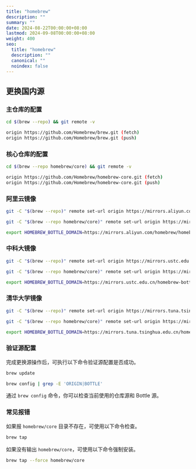 ```yaml
---
title: "homebrew"
description: ""
summary: ""
date: 2024-08-22T00:00:00+08:00
lastmod: 2024-09-08T00:00:00+08:00
weight: 400
seo:
  title: "homebrew"
  description: ""
  canonical: ""
  noindex: false
---
```


## 更换国内源

### 主仓库的配置

```bash {frame="none"}
cd $(brew --repo) && git remote -v
```

```bash {frame="none"}
origin https://github.com/Homebrew/brew.git (fetch)
origin https://github.com/Homebrew/brew.git (push)
```

### 核心仓库的配置

```bash {frame="none"}
cd $(brew --repo homebrew/core) && git remote -v
```

```bash {frame="none"}
origin https://github.com/Homebrew/homebrew-core.git (fetch)
origin https://github.com/Homebrew/homebrew-core.git (push)
```

### 阿里云镜像

```bash {frame="none"}
git -C "$(brew --repo)" remote set-url origin https://mirrors.aliyun.com/homebrew/brew.git
```

```bash {frame="none"}
git -C "$(brew --repo homebrew/core)" remote set-url origin https://mirrors.aliyun.com/homebrew/homebrew-core.git
```

```bash {frame="none"}
export HOMEBREW_BOTTLE_DOMAIN=https://mirrors.aliyun.com/homebrew/homebrew-bottles
```

### 中科大镜像

```bash {frame="none"}
git -C "$(brew --repo)" remote set-url origin https://mirrors.ustc.edu.cn/brew.git
```

```bash {frame="none"}
git -C "$(brew --repo homebrew/core)" remote set-url origin https://mirrors.ustc.edu.cn/homebrew-core.git
```

```bash {frame="none"}
export HOMEBREW_BOTTLE_DOMAIN=https://mirrors.ustc.edu.cn/homebrew-bottles
```

### 清华大学镜像

```bash {frame="none"}
git -C "$(brew --repo)" remote set-url origin https://mirrors.tuna.tsinghua.edu.cn/git/homebrew/brew.git
```

```bash {frame="none"}
git -C "$(brew --repo homebrew/core)" remote set-url origin https://mirrors.tuna.tsinghua.edu.cn/git/homebrew/homebrew-core.git
```

```bash {frame="none"}
export HOMEBREW_BOTTLE_DOMAIN=https://mirrors.tuna.tsinghua.edu.cn/homebrew-bottles
```

### 验证源配置

完成更换源操作后，可执行以下命令验证源配置是否成功。

```bash {frame="none"}
brew update
```

```bash {frame="none"}
brew config | grep -E 'ORIGIN|BOTTLE'
```

通过 `brew config` 命令，你可以检查当前使用的仓库源和 Bottle 源。

### 常见报错

如果报 `homebrew/core` 目录不存在，可使用以下命令检查。

```bash {frame="none"}
brew tap
```

如果没有输出 `homebrew/core`，可使用以下命令强制安装。

```bash {frame="none"}
brew tap --force homebrew/core
```
